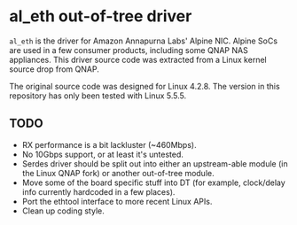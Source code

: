 al\_eth out-of-tree driver
==========================

`al_eth` is the driver for Amazon Annapurna Labs' Alpine NIC. Alpine SoCs are
used in a few consumer products, including some QNAP NAS appliances. This
driver source code was extracted from a Linux kernel source drop from QNAP.

The original source code was designed for Linux 4.2.8. The version in this
repository has only been tested with Linux 5.5.5.

TODO
----

* RX performance is a bit lackluster (~460Mbps).
* No 10Gbps support, or at least it's untested.
* Serdes driver should be split out into either an upstream-able module (in the
  Linux QNAP fork) or another out-of-tree module.
* Move some of the board specific stuff into DT (for example, clock/delay info
  currently hardcoded in a few places).
* Port the ethtool interface to more recent Linux APIs.
* Clean up coding style.
